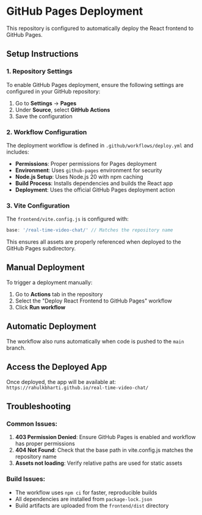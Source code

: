 # GitHub Pages Deployment

This repository is configured to automatically deploy the React frontend to GitHub Pages.

## Setup Instructions

### 1. Repository Settings
To enable GitHub Pages deployment, ensure the following settings are configured in your GitHub repository:

1. Go to **Settings** → **Pages**
2. Under **Source**, select **GitHub Actions**
3. Save the configuration

### 2. Workflow Configuration
The deployment workflow is defined in `.github/workflows/deploy.yml` and includes:

- **Permissions**: Proper permissions for Pages deployment
- **Environment**: Uses `github-pages` environment for security
- **Node.js Setup**: Uses Node.js 20 with npm caching
- **Build Process**: Installs dependencies and builds the React app
- **Deployment**: Uses the official GitHub Pages deployment action

### 3. Vite Configuration
The `frontend/vite.config.js` is configured with:
```javascript
base: '/real-time-video-chat/' // Matches the repository name
```

This ensures all assets are properly referenced when deployed to the GitHub Pages subdirectory.

## Manual Deployment

To trigger a deployment manually:
1. Go to **Actions** tab in the repository
2. Select the "Deploy React Frontend to GitHub Pages" workflow
3. Click **Run workflow**

## Automatic Deployment

The workflow also runs automatically when code is pushed to the `main` branch.

## Access the Deployed App

Once deployed, the app will be available at:
`https://rahulkbharti.github.io/real-time-video-chat/`

## Troubleshooting

### Common Issues:
1. **403 Permission Denied**: Ensure GitHub Pages is enabled and workflow has proper permissions
2. **404 Not Found**: Check that the base path in vite.config.js matches the repository name
3. **Assets not loading**: Verify relative paths are used for static assets

### Build Issues:
- The workflow uses `npm ci` for faster, reproducible builds
- All dependencies are installed from `package-lock.json`
- Build artifacts are uploaded from the `frontend/dist` directory